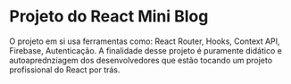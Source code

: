 # Projeto do React Mini Blog
 O projeto em si usa ferramentas como: React Router, Hooks, Context API, Firebase, Autenticação. A finalidade desse projeto é puramente didático e autoaprednziagem dos desenvolvedores que estão tocando um projeto profissional do React por trás.
